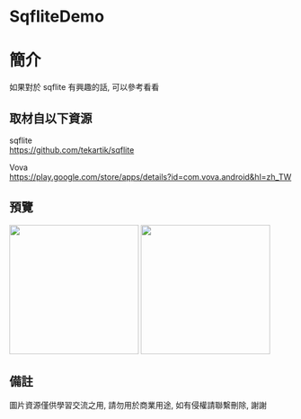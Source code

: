 # SqfliteDemo

簡介
==================================
如果對於 sqflite 有興趣的話, 可以參考看看                                 

取材自以下資源
--------
sqflite                                                                 
https://github.com/tekartik/sqflite     
                  
Vova                                                                 
https://play.google.com/store/apps/details?id=com.vova.android&hl=zh_TW
                  
預覽
--------
<p align="left">
  <img src="https://i.imgur.com/JOMWJrq.png" width="230"/>
  <img src="https://i.imgur.com/DNFCPZY.png" width="230"/>
</p> 

備註
--------
圖片資源僅供學習交流之用, 請勿用於商業用途, 如有侵權請聯繫刪除, 謝謝
